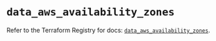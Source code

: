 # `data_aws_availability_zones`

Refer to the Terraform Registry for docs: [`data_aws_availability_zones`](https://registry.terraform.io/providers/hashicorp/aws/5.100.0/docs/data-sources/availability_zones).
